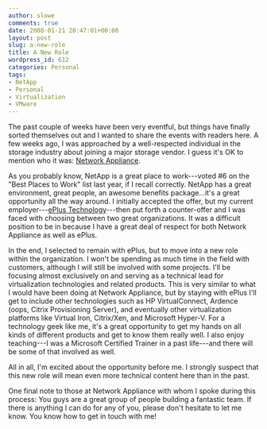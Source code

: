 ```yaml
---
author: slowe
comments: true
date: 2008-01-21 20:47:01+00:00
layout: post
slug: a-new-role
title: A New Role
wordpress_id: 612
categories: Personal
tags:
- NetApp
- Personal
- Virtualization
- VMware
---
```


The past couple of weeks have been very eventful, but things have finally sorted themselves out and I wanted to share the events with readers here. A few weeks ago, I was approached by a well-respected individual in the storage industry about joining a major storage vendor. I guess it's OK to mention who it was: [Network Appliance](http://www.netapp.com/).

As you probably know, NetApp is a great place to work---voted #6 on the "Best Places to Work" list last year, if I recall correctly. NetApp has a great environment, great people, an awesome benefits package...it's a great opportunity all the way around. I initially accepted the offer, but my current employer---[ePlus Technology](http://www.eplus.com/technology)---then put forth a counter-offer and I was faced with choosing between two great organizations. It was a difficult position to be in because I have a great deal of respect for both Network Appliance as well as ePlus.

In the end, I selected to remain with ePlus, but to move into a new role within the organization. I won't be spending as much time in the field with customers, although I will still be involved with some projects. I'll be focusing almost exclusively on and serving as a technical lead for virtualization technologies and related products. This is very similar to what I would have been doing at Network Appliance, but by staying with ePlus I'll get to include other technologies such as HP VirtualConnect, Ardence (oops, Citrix Provisioning Server), and eventually other virtualization platforms like Virtual Iron, Citrix/Xen, and Microsoft Hyper-V. For a technology geek like me, it's a great opportunity to get my hands on all kinds of different products and get to know them really well. I also enjoy teaching---I was a Microsoft Certified Trainer in a past life---and there will be some of that involved as well.

All in all, I'm excited about the opportunity before me. I strongly suspect that this new role will mean even more technical content here than in the past.

One final note to those at Network Appliance with whom I spoke during this process: You guys are a great group of people building a fantastic team. If there is anything I can do for any of you, please don't hesitate to let me know. You know how to get in touch with me!
